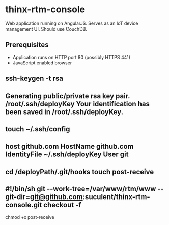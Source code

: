 # thinx-rtm-console

Web application running on AngularJS. Serves as an IoT device management UI. Should use CouchDB.

## Prerequisites

* Application runs on HTTP port 80 (possibly HTTPS 441)
* JavaScript enabled browser


ssh-keygen -t rsa
-----------------
Generating public/private rsa key pair.
/root/.ssh/deployKey
Your identification has been saved in /root/.ssh/deployKey.
-----------------


touch ~/.ssh/config
-----------------
host github.com
 HostName github.com
 IdentityFile ~/.ssh/deployKey
 User git
-----------------


cd /deployPath/.git/hooks
touch post-receive
-----------------
#!/bin/sh
git --work-tree=/var/www/rtm/www --git-dir=git@github.com:suculent/thinx-rtm-console.git checkout -f
-----------------
chmod +x post-receive